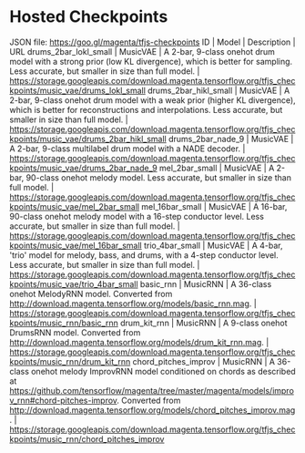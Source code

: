 # Hosted Checkpoints
JSON file: https://goo.gl/magenta/tfjs-checkpoints 
ID | Model | Description | URL
drums_2bar_lokl_small | MusicVAE | A 2-bar, 9-class onehot drum model with a strong prior (low KL divergence), which is better for sampling. Less accurate, but smaller in size than full model. | https://storage.googleapis.com/download.magenta.tensorflow.org/tfjs_checkpoints/music_vae/drums_lokl_small
drums_2bar_hikl_small | MusicVAE | A 2-bar, 9-class onehot drum model with a weak prior (higher KL divergence), which is better for reconstructions and interpolations. Less accurate, but smaller in size than full model. | https://storage.googleapis.com/download.magenta.tensorflow.org/tfjs_checkpoints/music_vae/drums_2bar_hikl_small
drums_2bar_nade_9 | MusicVAE | A 2-bar, 9-class multilabel drum model with a NADE decoder. | https://storage.googleapis.com/download.magenta.tensorflow.org/tfjs_checkpoints/music_vae/drums_2bar_nade_9
mel_2bar_small | MusicVAE | A 2-bar, 90-class onehot melody model. Less accurate, but smaller in size than full model. | https://storage.googleapis.com/download.magenta.tensorflow.org/tfjs_checkpoints/music_vae/mel_2bar_small
mel_16bar_small | MusicVAE | A 16-bar, 90-class onehot melody model with a 16-step conductor level. Less accurate, but smaller in size than full model. | https://storage.googleapis.com/download.magenta.tensorflow.org/tfjs_checkpoints/music_vae/mel_16bar_small
trio_4bar_small | MusicVAE | A 4-bar, 'trio' model for melody, bass, and drums, with a 4-step conductor level. Less accurate, but smaller in size than full model. | https://storage.googleapis.com/download.magenta.tensorflow.org/tfjs_checkpoints/music_vae/trio_4bar_small
basic_rnn | MusicRNN | A 36-class onehot MelodyRNN model. Converted from http://download.magenta.tensorflow.org/models/basic_rnn.mag. | https://storage.googleapis.com/download.magenta.tensorflow.org/tfjs_checkpoints/music_rnn/basic_rnn
drum_kit_rnn | MusicRNN | A 9-class onehot DrumsRNN model. Converted from http://download.magenta.tensorflow.org/models/drum_kit_rnn.mag. | https://storage.googleapis.com/download.magenta.tensorflow.org/tfjs_checkpoints/music_rnn/drum_kit_rnn
chord_pitches_improv | MusicRNN | A 36-class onehot melody ImprovRNN model conditioned on chords as described at https://github.com/tensorflow/magenta/tree/master/magenta/models/improv_rnn#chord-pitches-improv. Converted from http://download.magenta.tensorflow.org/models/chord_pitches_improv.mag. | https://storage.googleapis.com/download.magenta.tensorflow.org/tfjs_checkpoints/music_rnn/chord_pitches_improv
